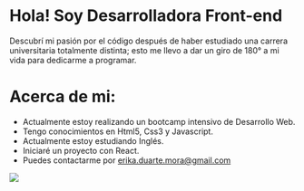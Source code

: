 
# Hola! Soy Desarrolladora Front-end
Descubrí mi pasión por el código después de haber estudiado una carrera universitaria totalmente distinta; esto me llevo a dar un giro de 180° a mi vida para dedicarme a programar.
# Acerca de mi:
- Actualmente estoy realizando un bootcamp intensivo de Desarrollo Web.
- Tengo conocimientos en Html5, Css3 y Javascript.
- Actualmente estoy estudiando Inglés.
- Iniciaré un proyecto con React.
- Puedes contactarme por erika.duarte.mora@gmail.com

![](https://media.giphy.com/media/fuJPZBIIqzbt1kAYVc/giphy.gif)
